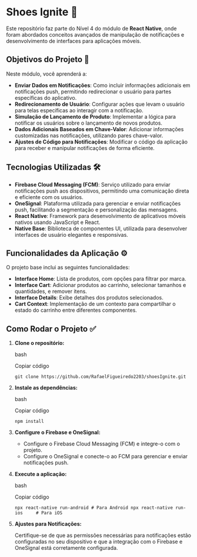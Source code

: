 
# Shoes Ignite 🚀

Este repositório faz parte do Nível 4 do módulo de **React Native**, onde foram abordados conceitos avançados de manipulação de notificações e desenvolvimento de interfaces para aplicações móveis.

## Objetivos do Projeto 🎯

Neste módulo, você aprenderá a:

-   **Enviar Dados em Notificações**: Como incluir informações adicionais em notificações push, permitindo redirecionar o usuário para partes específicas do aplicativo.
-   **Redirecionamento de Usuário**: Configurar ações que levam o usuário para telas específicas ao interagir com a notificação.
-   **Simulação de Lançamento de Produto**: Implementar a lógica para notificar os usuários sobre o lançamento de novos produtos.
-   **Dados Adicionais Baseados em Chave-Valor**: Adicionar informações customizadas nas notificações, utilizando pares chave-valor.
-   **Ajustes de Código para Notificações**: Modificar o código da aplicação para receber e manipular notificações de forma eficiente.

## Tecnologias Utilizadas 🛠

-   **Firebase Cloud Messaging (FCM)**: Serviço utilizado para enviar notificações push aos dispositivos, permitindo uma comunicação direta e eficiente com os usuários.
-   **OneSignal**: Plataforma utilizada para gerenciar e enviar notificações push, facilitando a segmentação e personalização das mensagens.
-   **React Native**: Framework para desenvolvimento de aplicativos móveis nativos usando JavaScript e React.
-   **Native Base**: Biblioteca de componentes UI, utilizada para desenvolver interfaces de usuário elegantes e responsivas.

## Funcionalidades da Aplicação ⚙

O projeto base inclui as seguintes funcionalidades:

-   **Interface Home**: Lista de produtos, com opções para filtrar por marca.
-   **Interface Cart**: Adicionar produtos ao carrinho, selecionar tamanhos e quantidades, e remover itens.
-   **Interface Details**: Exibe detalhes dos produtos selecionados.
-   **Cart Context**: Implementação de um contexto para compartilhar o estado do carrinho entre diferentes componentes.

## Como Rodar o Projeto ✅

1.  **Clone o repositório:**
    
    bash
    
    Copiar código
    
    `git clone https://github.com/RafaelFigueiredo2203/shoesIgnite.git` 
    
2.  **Instale as dependências:**
    
    bash
    
    Copiar código
    
    `npm install` 
    
3.  **Configure o Firebase e OneSignal:**
    
    -   Configure o Firebase Cloud Messaging (FCM) e integre-o com o projeto.
    -   Configure o OneSignal e conecte-o ao FCM para gerenciar e enviar notificações push.
4.  **Execute a aplicação:**
    
    bash
    
    Copiar código
    
    `npx react-native run-android # Para Android
    npx react-native run-ios     # Para iOS` 
    
5.  **Ajustes para Notificações:**
    
    Certifique-se de que as permissões necessárias para notificações estão configuradas no seu dispositivo e que a integração com o Firebase e OneSignal está corretamente configurada.
